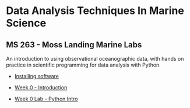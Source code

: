 # Data Analysis Techniques In Marine Science

## MS 263 - Moss Landing Marine Labs

An introduction to using observational oceanographic data, with hands on practice in scientific programming for data analysis with Python.

* [Installing software](software-installation)

* [Week 0 - Introduction](week00-introduction.ipynb)

* [Week 0 Lab - Python Intro](week00b-python-intro.ipynb)
